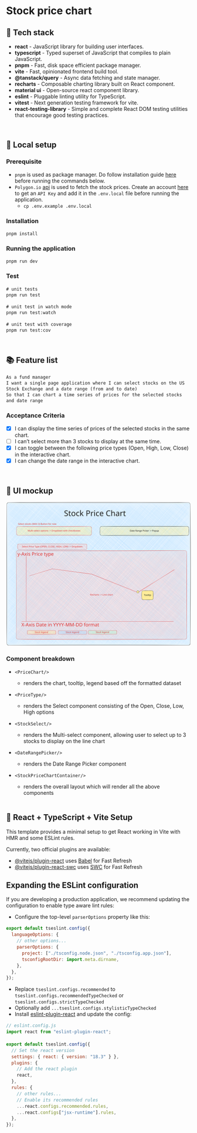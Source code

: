 # Stock price chart

## 🎉 Tech stack

- **react** - JavaScript library for building user interfaces.
- **typescript** - Typed superset of JavaScript that compiles to plain JavaScript.
- **pnpm** - Fast, disk space efficient package manager.
- **vite** - Fast, opinionated frontend build tool.
- **@tanstack/query** - Async data fetching and state manager.
- **recharts** - Composable charting library built on React component.
- **material ui** - Open-source react component library.
- **eslint** - Pluggable linting utility for TypeScript.
- **vitest** - Next generation testing framework for vite.
- **react-testing-library** - Simple and complete React DOM testing utilities that encourage good testing practices.

<br>

## 🤖 Local setup

### Prerequisite

- `pnpm` is used as package manager. Do follow installation guide [here](https://pnpm.io/installation) before running the commands below.
- `Polygon.io` [api](https://polygon.io/docs/stocks/getting-started) is used to fetch the stock prices. Create an account [here](https://polygon.io/dashboard/signup) to get an `API Key` and add it in the `.env.local` file before running the application.
  - `cp .env.example .env.local`

### Installation

```shell
pnpm install
```

### Running the application

```shell
pnpm run dev
```

### Test

```shell
# unit tests
pnpm run test

# unit test in watch mode
pnpm run test:watch

# unit test with coverage
pnpm run test:cov
```

<br>

## 📚 Feature list

```
As a fund manager
I want a single page application where I can select stocks on the US Stock Exchange and a date range (from and to date)
So that I can chart a time series of prices for the selected stocks and date range
```

### Acceptance Criteria

- [x] I can display the time series of prices of the selected stocks in the same chart.
- [ ] I can’t select more than 3 stocks to display at the same time.
- [x] I can toggle between the following price types (Open, High, Low, Close) in the interactive chart.
- [x] I can change the date range in the interactive chart.

<br>

## 🎨 UI mockup

<img src="src/assets/ui-mock.svg" alt="UI mockup of interactive stock price chart" />

### Component breakdown

- `<PriceChart/>`
  - renders the chart, tooltip, legend based off the formatted dataset
- `<PriceType/>`
  - renders the Select component consisting of the Open, Close, Low, High options
- `<StockSelect/>`
  - renders the Multi-select component, allowing user to select up to 3 stocks to display on the line chart
- `<DateRangePicker/>`
  - renders the Date Range Picker component
- `<StockPriceChartContainer/>`

  - renders the overall layout which will render all the above components

  <br>

## 🚀 React + TypeScript + Vite Setup

This template provides a minimal setup to get React working in Vite with HMR and some ESLint rules.

Currently, two official plugins are available:

- [@vitejs/plugin-react](https://github.com/vitejs/vite-plugin-react/blob/main/packages/plugin-react/README.md) uses [Babel](https://babeljs.io/) for Fast Refresh
- [@vitejs/plugin-react-swc](https://github.com/vitejs/vite-plugin-react-swc) uses [SWC](https://swc.rs/) for Fast Refresh

## Expanding the ESLint configuration

If you are developing a production application, we recommend updating the configuration to enable type aware lint rules:

- Configure the top-level `parserOptions` property like this:

```js
export default tseslint.config({
  languageOptions: {
    // other options...
    parserOptions: {
      project: ["./tsconfig.node.json", "./tsconfig.app.json"],
      tsconfigRootDir: import.meta.dirname,
    },
  },
});
```

- Replace `tseslint.configs.recommended` to `tseslint.configs.recommendedTypeChecked` or `tseslint.configs.strictTypeChecked`
- Optionally add `...tseslint.configs.stylisticTypeChecked`
- Install [eslint-plugin-react](https://github.com/jsx-eslint/eslint-plugin-react) and update the config:

```js
// eslint.config.js
import react from "eslint-plugin-react";

export default tseslint.config({
  // Set the react version
  settings: { react: { version: "18.3" } },
  plugins: {
    // Add the react plugin
    react,
  },
  rules: {
    // other rules...
    // Enable its recommended rules
    ...react.configs.recommended.rules,
    ...react.configs["jsx-runtime"].rules,
  },
});
```
